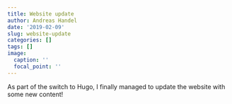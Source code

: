 ```yaml
---
title: Website update
author: Andreas Handel
date: '2019-02-09'
slug: website-update
categories: []
tags: []
image:
  caption: ''
  focal_point: ''
---
```


As part of the switch to Hugo, I finally managed to update the website with some new content! 
